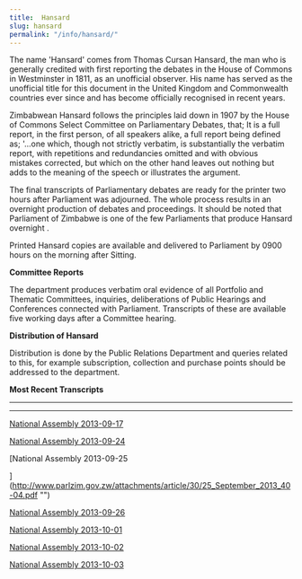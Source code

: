 ```yaml
---
title:  Hansard
slug: hansard
permalink: "/info/hansard/"
---
```


The name 'Hansard' comes from Thomas Cursan Hansard, the man who is generally credited with first reporting the debates in the House of Commons in Westminster in 1811, as an unofficial observer. His name has served as the unofficial title for this document in the United Kingdom and Commonwealth countries ever since and has become officially recognised in recent years.

 

Zimbabwean Hansard follows the principles laid down in 1907 by the House of Commons Select Committee on Parliamentary Debates, that; It is a full report, in the first person, of all speakers alike, a full report being defined as; '...one which, though not strictly verbatim, is substantially the verbatim report, with repetitions and redundancies omitted and with obvious mistakes corrected, but which on the other hand leaves out nothing but adds to the meaning of the speech or illustrates the argument.

 

The final transcripts of Parliamentary debates are ready for the printer two hours after Parliament was adjourned. The whole process results in an overnight production of debates and proceedings. It should be noted that Parliament of Zimbabwe is one of the few Parliaments that produce Hansard overnight .

 

Printed Hansard copies are available and delivered to Parliament by 0900 hours on the morning after Sitting.

 

**Committee Reports**

The department produces verbatim oral evidence of all Portfolio and Thematic Committees, inquiries, deliberations of Public Hearings and Conferences connected with Parliament. Transcripts of these are available five working days after a Committee hearing.

  

**Distribution of Hansard**

Distribution is done by the Public Relations Department and queries related to this, for example subscription, collection and purchase points should be addressed to the department. 

**Most Recent Transcripts**

---------------------------

------------------

[ National Assembly 2013-09-17](http://www.parlzim.gov.zw/attachments/article/30/17_September_2013_40-02.pdf "")

[National Assembly 2013-09-24](http://www.parlzim.gov.zw/attachments/article/30/24_September_2013_40_03.pdf "")

[National Assembly 2013-09-25

](http://www.parlzim.gov.zw/attachments/article/30/25_September_2013_40-04.pdf "")

[National Assembly 2013-09-26](http://www.parlzim.gov.zw/attachments/article/30/26_September_2013_40-05.pdf "")

[National Assembly 2013-10-01](http://www.parlzim.gov.zw/attachments/article/30/01_October_2013_40-06.pdf "")

[National Assembly 2013-10-02](http://www.parlzim.gov.zw/attachments/article/30/02_September_2013_40-07.pdf "")

[National Assembly 2013-10-03](http://www.parlzim.gov.zw/attachments/article/30/03_October_2013_40-08.pdf "")
